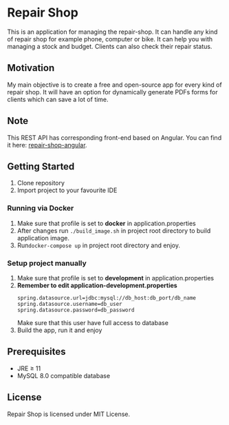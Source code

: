 # Repair Shop
This is an application for managing the repair-shop. It can handle any kind of repair shop for example phone, computer or bike.
It can help you with managing a stock and budget. Clients can also check their repair status.

## Motivation
My main objective is to create a free and open-source app for every kind of repair shop.
It will have an option for dynamically generate PDFs forms for clients which can save a lot of time.

## Note
This REST API has corresponding front-end based on Angular. You can find it here: [repair-shop-angular](https://github.com/marcinadd/repair-shop-angular).

## Getting Started
1. Clone repository
1. Import project to your favourite IDE
### Running via Docker
1. Make sure that profile is set to **docker** in application.properties
1. After changes run `./build_image.sh` in project root directory to build application image.
1. Run`docker-compose up` in project root directory and enjoy.

### Setup project manually
1. Make sure that profile is set to **development** in application.properties 
1. **Remember to edit application-development.properties**
    ```
    spring.datasource.url=jdbc:mysql://db_host:db_port/db_name
    spring.datasource.username=db_user
    spring.datasource.password=db_password
    ```
    Make sure that this user have full access to database
1. Build the app, run it and enjoy

## Prerequisites
* JRE ≥ 11
* MySQL 8.0 compatible database

## License
Repair Shop is licensed under MIT License.
